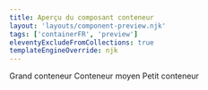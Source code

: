 ```yaml
---
title: Aperçu du composant conteneur
layout: 'layouts/component-preview.njk'
tags: ['containerFR', 'preview']
eleventyExcludeFromCollections: true
templateEngineOverride: njk
---
```


<gcds-container border margin="175" padding="175" size="lg">
  Grand conteneur
</gcds-container> 
<gcds-container border margin="175" padding="175" size="md"> 
  Conteneur moyen </gcds-container> 
<gcds-container border margin="175" padding="175" size="sm">
  Petit conteneur 
</gcds-container>
